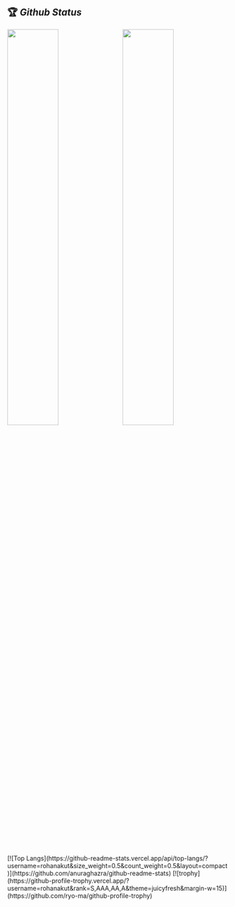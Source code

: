## 🏆 *Github Status*

<img  src="https://github-readme-stats.vercel.app/api?username=rohanakut&show_icons=true&hide_border=true&theme=dark" width="48%" align="right" >
<img  src="https://github-readme-streak-stats.herokuapp.com/?user=rohanakut&theme=dark" width="48%" >

<br>

<div align="left">
[![Top Langs](https://github-readme-stats.vercel.app/api/top-langs/?username=rohanakut&size_weight=0.5&count_weight=0.5&layout=compact)](https://github.com/anuraghazra/github-readme-stats)
[![trophy](https://github-profile-trophy.vercel.app/?username=rohanakut&rank=S,AAA,AA,A&theme=juicyfresh&margin-w=15)](https://github.com/ryo-ma/github-profile-trophy)


<!-- ![visitors](https://visitor-badge.laobi.icu/badge?page_id=rohanakut.rohanakut) -->
</div>

